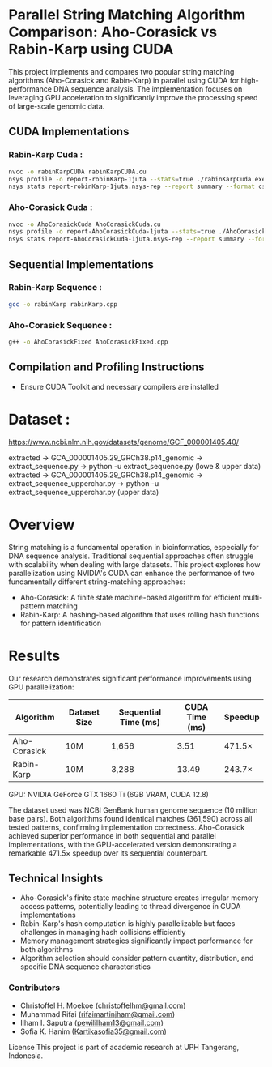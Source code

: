 # Parallel String Matching Algorithm Comparison: Aho-Corasick vs Rabin-Karp using CUDA

This project implements and compares two popular string matching algorithms (Aho-Corasick and Rabin-Karp) in parallel using CUDA for high-performance DNA sequence analysis. The implementation focuses on leveraging GPU acceleration to significantly improve the processing speed of large-scale genomic data.

## CUDA Implementations

### Rabin-Karp Cuda :
~~~bash
nvcc -o rabinKarpCUDA rabinKarpCUDA.cu
nsys profile -o report-robinKarp-1juta --stats=true ./rabinKarpCuda.exe
nsys stats report-robinKarp-1juta.nsys-rep --report summary --format csv -o summary_output_report-robinKarp-1juta.nsys-rep
~~~

### Aho-Corasick Cuda : 
~~~bash
nvcc -o AhoCorasickCuda AhoCorasickCuda.cu
nsys profile -o report-AhoCorasickCuda-1juta --stats=true ./AhoCorasickCuda.exe
nsys stats report-AhoCorasickCuda-1juta.nsys-rep --report summary --format csv -o summary_output_report-AhoCorasickCuda-1juta.nsys-rep
~~~

## Sequential Implementations

### Rabin-Karp Sequence :
~~~bash
gcc -o rabinKarp rabinKarp.cpp
~~~

### Aho-Corasick Sequence :
~~~bash
g++ -o AhoCorasickFixed AhoCorasickFixed.cpp
~~~

## Compilation and Profiling Instructions

- Ensure CUDA Toolkit and necessary compilers are installed

# Dataset :
https://www.ncbi.nlm.nih.gov/datasets/genome/GCF_000001405.40/

extracted -> GCA_000001405.29_GRCh38.p14_genomic  -> extract_sequence.py -> python -u extract_sequence.py (lowe & upper data)
extracted -> GCA_000001405.29_GRCh38.p14_genomic  -> extract_sequence_upperchar.py -> python -u extract_sequence_upperchar.py (upper data)

# Overview
String matching is a fundamental operation in bioinformatics, especially for DNA sequence analysis. Traditional sequential approaches often struggle with scalability when dealing with large datasets. This project explores how parallelization using NVIDIA's CUDA can enhance the performance of two fundamentally different string-matching approaches:

* Aho-Corasick: A finite state machine-based algorithm for efficient multi-pattern matching
* Rabin-Karp: A hashing-based algorithm that uses rolling hash functions for pattern identification

# Results
Our research demonstrates significant performance improvements using GPU parallelization:

| Algorithm    | Dataset Size | Sequential Time (ms) | CUDA Time (ms) | Speedup |
|--------------|--------------|----------------------|----------------|---------|
| Aho-Corasick | 10M        | 1,656                  | 3.51            | 471.5×     |
| Rabin-Karp   | 10M        | 3,288                  | 13.49            | 243.7×    |

GPU: NVIDIA GeForce GTX 1660 Ti (6GB VRAM, CUDA 12.8)

The dataset used was NCBI GenBank human genome sequence (10 million base pairs). Both algorithms found identical matches (361,590) across all tested patterns, confirming implementation correctness. Aho-Corasick achieved superior performance in both sequential and parallel implementations, with the GPU-accelerated version demonstrating a remarkable 471.5× speedup over its sequential counterpart.

## Technical Insights

- Aho-Corasick's finite state machine structure creates irregular memory access patterns, potentially leading to thread divergence in CUDA implementations
- Rabin-Karp's hash computation is highly parallelizable but faces challenges in managing hash collisions efficiently
- Memory management strategies significantly impact performance for both algorithms
- Algorithm selection should consider pattern quantity, distribution, and specific DNA sequence characteristics

### Contributors

* Christoffel H. Moekoe (christoffelhm@gmail.com)
* Muhammad Rifai (rifaimartinjham@gmail.com)
* Ilham I. Saputra (pewililham13@gmail.com)
* Sofia K. Hanim (Kartikasofia35@gmail.com)


License
This project is part of academic research at UPH Tangerang, Indonesia.